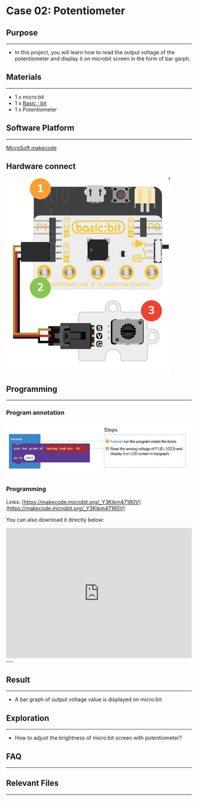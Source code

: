 # Case 02: Potentiometer

## Purpose
---
- In this project, you will learn how to read the output voltage of the potentiometer and display it on microbit screen in the form of bar garph.

## Materials 
---
* 1 x micro:bit
* 1 x [Basic : bit](https://www.elecfreaks.com/store)
* 1 x Potentiometer

## Software Platform 
---
[MicroSoft makecode](https://makecode.microbit.org/#)

## Hardware connect

![](./images/case_02_01.png)

## Programming
---
### Program annotation

![](./images/case_02_02.png)

### Programming 

Links: [https://makecode.microbit.org/_Y3Kikm471R0V](https://makecode.microbit.org/_Y3Kikm471R0V)

You can also download it directly below:

<div style="position:relative;height:0;padding-bottom:70%;overflow:hidden;">
<iframe style="position:absolute;top:0;left:0;width:100%;height:100%;" src="https://makecode.microbit.org/#pub:https://makecode.microbit.org/_Y3Kikm471R0V" frameborder="0" sandbox="allow-popups allow-forms allow-scripts allow-same-origin">
</iframe>
</div>  
---

## Result
---
* A bar graph of output voltage value is displayed on micro:bit

## Exploration
---
* How to adjust the brightness of micro:bit screen with potentiometer?

## FAQ
---
## Relevant Files
---